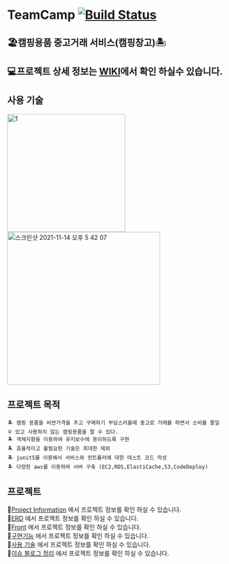 # TeamCamp [![Build Status](https://app.travis-ci.com/CampShare/TeamCamp.svg?branch=master)](https://app.travis-ci.com/CampShare/TeamCamp)
🏖캠핑용품 중고거래 서비스(캠핑창고)🏝  
---
💻프로젝트 상세 정보는 [WIKI](https://github.com/CampShare/TeamCamp/wiki/캠핑용품-공유-플랫폼)에서 확인 하실수 있습니다.
---
사용 기술 
---
<img width="270" alt="1" src="https://user-images.githubusercontent.com/73993220/137522501-cd3428ec-6aca-4b8c-ac6a-233190c2ad3d.png">
<img width="350" alt="스크린샷 2021-11-14 오후 5 42 07" src="https://user-images.githubusercontent.com/73993220/141673977-961668fb-65f7-45cb-a46f-43a6a75db62b.png">


프로젝트 목적 
---
    🏝 캠핑 용품을 비싼가격을 주고 구매하기 부담스러울때 중고로 거래를 하면서 소비를 줄일 수 있고 사용하지 않는 캠핑용품을 팔 수 있다. 
    🏝 객체지향을 이용하여 유지보수에 용이하도록 구현 
    🏝 효율적이고 불필요한 기술은 최대한 제외
    🏝 junit5를 이용해서 서비스와 컨트롤러에 대한 테스트 코드 작성 
    🏝 다양한 aws를 이용하여 서버 구축 (EC2,RDS,ElastiCache,S3,CodeDeploy)
    
프로젝트  
---
📁[Project Information](https://github.com/CampShare/TeamCamp/wiki/Project-Information) 에서 프로젝트 정보를 확인 하실 수 있습니다.  
📁[ERD](https://github.com/CampShare/TeamCamp/wiki/ERD) 에서 프로젝트 정보를 확인 하실 수 있습니다.  
📁[Front](https://github.com/CampShare/TeamCamp/wiki/Prototype) 에서 프로젝트 정보를 확인 하실 수 있습니다.  
📁[구현기능](https://github.com/CampShare/TeamCamp/wiki/Feat.구현기능) 에서 프로젝트 정보를 확인 하실 수 있습니다.  
📁[사용 기술](https://github.com/CampShare/TeamCamp/wiki/UseTechnology) 에서 프로젝트 정보를 확인 하실 수 있습니다.  
📁[이슈 블로그 정리](https://github.com/CampShare/TeamCamp/wiki/Issue) 에서 프로젝트 정보를 확인 하실 수 있습니다.  
